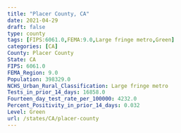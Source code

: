 ```yaml
---
title: "Placer County, CA"
date: 2021-04-29
draft: false
type: county
tags: [FIPS:6061.0,FEMA:9.0,Large fringe metro,Green]
categories: [CA]
County: Placer County
State: CA
FIPS: 6061.0
FEMA_Region: 9.0
Population: 398329.0
NCHS_Urban_Rural_Classification: Large fringe metro
Tests_in_prior_14_days: 16858.0
Fourteen_day_test_rate_per_100000: 4232.0
Percent_Positivity_in_prior_14_days: 0.032
Level: Green
url: /states/CA/placer-county
---
```



